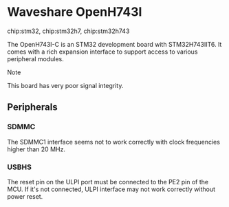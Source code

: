 # Waveshare OpenH743I

<div class="tags">

chip:stm32, chip:stm32h7, chip:stm32h743

</div>

The OpenH743I-C is an STM32 development board with STM32H743IIT6. It
comes with a rich expansion interface to support access to various
peripheral modules.

<div class="note">

<div class="title">

Note

</div>

This board has very poor signal integrity.

</div>

## Peripherals

### SDMMC

The SDMMC1 interface seems not to work correctly with clock frequencies
higher than 20 MHz.

### USBHS

The reset pin on the ULPI port must be connected to the PE2 pin of the
MCU. If it's not connected, ULPI interface may not work correctly
without power reset.
